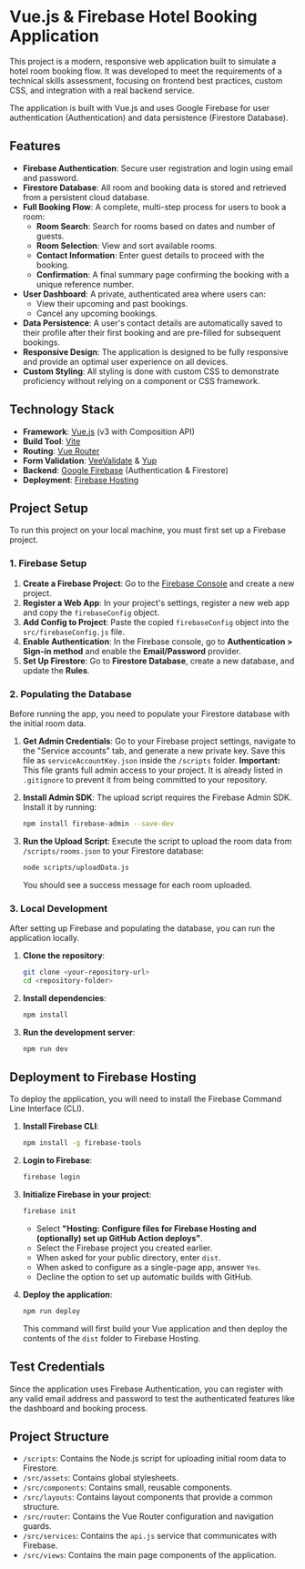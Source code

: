 # Vue.js & Firebase Hotel Booking Application

This project is a modern, responsive web application built to simulate a hotel room booking flow. It was developed to meet the requirements of a technical skills assessment, focusing on frontend best practices, custom CSS, and integration with a real backend service.

The application is built with Vue.js and uses Google Firebase for user authentication (Authentication) and data persistence (Firestore Database).

## Features

* **Firebase Authentication**: Secure user registration and login using email and password.
* **Firestore Database**: All room and booking data is stored and retrieved from a persistent cloud database.
* **Full Booking Flow**: A complete, multi-step process for users to book a room:
    * **Room Search**: Search for rooms based on dates and number of guests.
    * **Room Selection**: View and sort available rooms.
    * **Contact Information**: Enter guest details to proceed with the booking.
    * **Confirmation**: A final summary page confirming the booking with a unique reference number.
* **User Dashboard**: A private, authenticated area where users can:
    * View their upcoming and past bookings.
    * Cancel any upcoming bookings.
* **Data Persistence**: A user's contact details are automatically saved to their profile after their first booking and are pre-filled for subsequent bookings.
* **Responsive Design**: The application is designed to be fully responsive and provide an optimal user experience on all devices.
* **Custom Styling**: All styling is done with custom CSS to demonstrate proficiency without relying on a component or CSS framework.

## Technology Stack

* **Framework**: [Vue.js](https://vuejs.org/) (v3 with Composition API)
* **Build Tool**: [Vite](https://vitejs.dev/)
* **Routing**: [Vue Router](https://router.vuejs.org/)
* **Form Validation**: [VeeValidate](https://vee-validate.logaretm.com/v4/) & [Yup](https://github.com/jquense/yup)
* **Backend**: [Google Firebase](https://firebase.google.com/) (Authentication & Firestore)
* **Deployment**: [Firebase Hosting](https://firebase.google.com/docs/hosting)

## Project Setup

To run this project on your local machine, you must first set up a Firebase project.

### 1. Firebase Setup

1.  **Create a Firebase Project**: Go to the [Firebase Console](https://console.firebase.google.com/) and create a new project.
2.  **Register a Web App**: In your project's settings, register a new web app and copy the `firebaseConfig` object.
3.  **Add Config to Project**: Paste the copied `firebaseConfig` object into the `src/firebaseConfig.js` file.
4.  **Enable Authentication**: In the Firebase console, go to **Authentication > Sign-in method** and enable the **Email/Password** provider.
5.  **Set Up Firestore**: Go to **Firestore Database**, create a new database, and update the **Rules**.

### 2. Populating the Database

Before running the app, you need to populate your Firestore database with the initial room data.

1.  **Get Admin Credentials**: Go to your Firebase project settings, navigate to the "Service accounts" tab, and generate a new private key. Save this file as `serviceAccountKey.json` inside the `/scripts` folder. **Important:** This file grants full admin access to your project. It is already listed in `.gitignore` to prevent it from being committed to your repository.

2.  **Install Admin SDK**: The upload script requires the Firebase Admin SDK. Install it by running:
    ```bash
    npm install firebase-admin --save-dev
    ```

3.  **Run the Upload Script**: Execute the script to upload the room data from `/scripts/rooms.json` to your Firestore database:
    ```bash
    node scripts/uploadData.js
    ```
    You should see a success message for each room uploaded.

### 3. Local Development

After setting up Firebase and populating the database, you can run the application locally.

1.  **Clone the repository**:
    ```bash
    git clone <your-repository-url>
    cd <repository-folder>
    ```
2.  **Install dependencies**:
    ```bash
    npm install
    ```
3.  **Run the development server**:
    ```bash
    npm run dev
    ```

## Deployment to Firebase Hosting

To deploy the application, you will need to install the Firebase Command Line Interface (CLI).

1.  **Install Firebase CLI**:
    ```bash
    npm install -g firebase-tools
    ```
2.  **Login to Firebase**:
    ```bash
    firebase login
    ```
3.  **Initialize Firebase in your project**:
    ```bash
    firebase init
    ```
    * Select **"Hosting: Configure files for Firebase Hosting and (optionally) set up GitHub Action deploys"**.
    * Select the Firebase project you created earlier.
    * When asked for your public directory, enter `dist`.
    * When asked to configure as a single-page app, answer `Yes`.
    * Decline the option to set up automatic builds with GitHub.

4.  **Deploy the application**:
    ```bash
    npm run deploy
    ```
    This command will first build your Vue application and then deploy the contents of the `dist` folder to Firebase Hosting.

## Test Credentials

Since the application uses Firebase Authentication, you can register with any valid email address and password to test the authenticated features like the dashboard and booking process.

## Project Structure

* `/scripts`: Contains the Node.js script for uploading initial room data to Firestore.
* `/src/assets`: Contains global stylesheets.
* `/src/components`: Contains small, reusable components.
* `/src/layouts`: Contains layout components that provide a common structure.
* `/src/router`: Contains the Vue Router configuration and navigation guards.
* `/src/services`: Contains the `api.js` service that communicates with Firebase.
* `/src/views`: Contains the main page components of the application.
